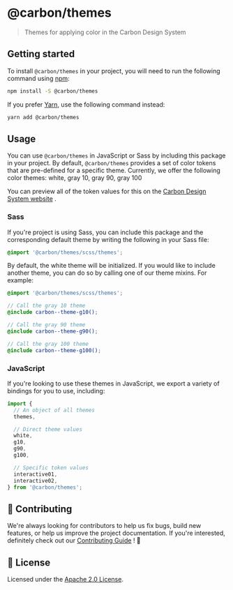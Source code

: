 # @carbon/themes

> Themes for applying color in the Carbon Design System

## Getting started

To install `@carbon/themes` in your project, you will need to run the
following command using [npm](https://www.npmjs.com/):

```bash
npm install -S @carbon/themes
```

If you prefer [Yarn](https://yarnpkg.com/en/), use the following
command instead:

```bash
yarn add @carbon/themes
```

## Usage

You can use `@carbon/themes` in JavaScript or Sass by including this
package in your project. By default, `@carbon/themes` provides a set
of color tokens that are pre-defined for a specific theme. Currently,
we offer the following color themes: white, gray 10, gray 90, gray 100

You can preview all of the token values for this on the [Carbon Design
System website](https://next.carbondesignsystem.com/guidelines/color/usage)
.

### Sass

If you're project is using Sass, you can include this package and the
corresponding default theme by writing the following in your Sass
file:

```scss
@import '@carbon/themes/scss/themes';
```

By default, the white theme will be initialized. If you would like to
include another theme, you can do so by calling one of our theme
mixins. For example:

```scss
@import '@carbon/themes/scss/themes';

// Call the gray 10 theme
@include carbon--theme-g10();

// Call the gray 90 theme
@include carbon--theme-g90();

// Call the gray 100 theme
@include carbon--theme-g100();
```

### JavaScript

If you're looking to use these themes in JavaScript, we export a
variety of bindings for you to use, including:

```js
import {
  // An object of all themes
  themes,

  // Direct theme values
  white,
  g10,
  g90,
  g100,

  // Specific token values
  interactive01,
  interactive02,
} from '@carbon/themes';
```

## 🙌 Contributing

We're always looking for contributors to help us fix bugs, build new
features, or help us improve the project documentation. If you're
interested, definitely check out our [Contributing Guide](/.github/CONTRIBUTING.md)
! 👀

## 📝 License

Licensed under the [Apache 2.0 License](/LICENSE).

